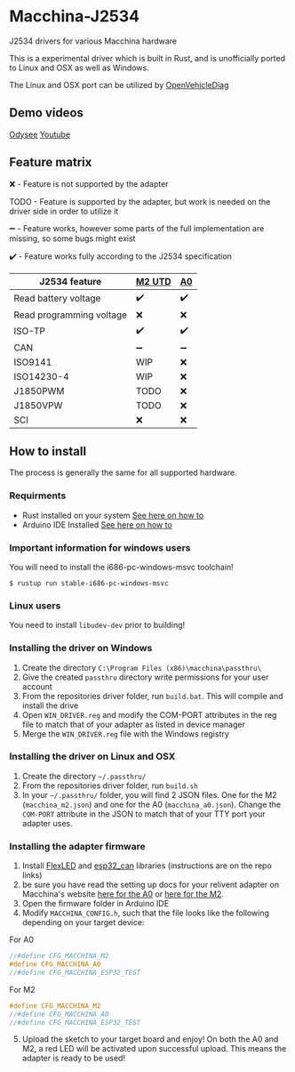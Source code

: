 # Macchina-J2534
J2534 drivers for various Macchina hardware

This is a experimental driver which is built in Rust, and is unofficially ported to Linux and OSX as well as Windows.

The Linux and OSX port can be utilized by [OpenVehicleDiag](https://github.com/rnd-ash/OpenVehicleDiag)

## Demo videos
[Odysee](https://odysee.com/@rand_ash:58/openvehiclediag-macchina-j2534-release:4)
[Youtube](https://youtu.be/_k-dWdNRVr0)

## Feature matrix

:x: - Feature is not supported by the adapter

TODO - Feature is supported by the adapter, but work is needed on the driver side in order to utilize it

:heavy_minus_sign: - Feature works, however some parts of the full implementation are missing, so some bugs might exist

✔️ - Feature works fully according to the J2534 specification

|J2534 feature|[M2 UTD](https://www.macchina.cc/catalog/m2-boards/m2-under-dash)|[A0](https://www.macchina.cc/catalog/a0-boards/a0-under-dash)|
|---|---|---|
| Read battery voltage|:heavy_check_mark:|:heavy_check_mark:|
| Read programming voltage|:x:|:x:|
| ISO-TP|:heavy_check_mark:|:heavy_check_mark:|
| CAN |:heavy_minus_sign:| :heavy_minus_sign: |
| ISO9141| WIP | :x: |
| ISO14230-4| WIP | :x: |
|J1850PWM| TODO | :x: |
|J1850VPW| TODO | :x: |
|SCI|:x:|:x:|

## How to install

The process is generally the same for all supported hardware.

### Requirments
* Rust installed on your system [See here on how to](https://www.rust-lang.org/tools/install)
* Arduino IDE Installed [See here on how to](https://www.arduino.cc/en/software)

### Important information for windows users
You will need to install the i686-pc-windows-msvc toolchain!
```
$ rustup run stable-i686-pc-windows-msvc
```

### Linux users
You need to install `libudev-dev` prior to building!

### Installing the driver on Windows
1. Create the directory `C:\Program Files (x86)\macchina\passthru\`
2. Give the created `passthru` directory write permissions for your user account
3. From the repositories driver folder, run `build.bat`. This will compile and install the drive
4. Open `WIN_DRIVER.reg` and modify the COM-PORT attributes in the reg file to match that of your adapter as listed in device manager
5. Merge the `WIN_DRIVER.reg` file with the Windows registry

### Installing the driver on Linux and OSX
1. Create the directory `~/.passthru/`
2. From the repositories driver folder, run `build.sh`
3. In your `~/.passthru/` folder, you will find 2 JSON files. One for the M2 (`macchina_m2.json`) and one for the A0 (`macchina_a0.json`). Change the `COM-PORT` attribute in the JSON to match that of your TTY port your adapter uses.

### Installing the adapter firmware
1. Install [FlexLED](https://github.com/FastLED/FastLED) and [esp32_can](https://github.com/collin80/esp32_can) libraries (instructions are on the repo links)
2. be sure you have read the setting up docs for your relivent adapter on Macchina's website [here for the A0](https://docs.macchina.cc/a0-docs/getting-started) or [here for the M2](https://docs.macchina.cc/m2-docs/arduino).
3. Open the firmware folder in Arduino IDE
4. Modify `MACCHINA_CONFIG.h`, such that the file looks like the following depending on your target device:

For A0
```cpp
//#define CFG_MACCHINA_M2
#define CFG_MACCHINA_A0
//#define CFG_MACCHINA_ESP32_TEST
```

For M2
```cpp
#define CFG_MACCHINA_M2
//#define CFG_MACCHINA_A0
//#define CFG_MACCHINA_ESP32_TEST
```

5. Upload the sketch to your target board and enjoy! On both the A0 and M2, a red LED will be activated upon successful upload. This means the adapter is ready to be used!


